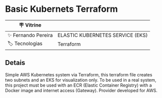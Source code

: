 # Basic Kubernets Terraform

| :placard: Vitrine |     |
| -------------  | --- |
| :sparkles: Fernando Pereira        | ELASTIC KUBERNETES SERVICE (EKS)
| :label: Tecnologias | Terraform

## Detais

Simple AWS Kubernetes system via Terraform, this terraform file creates two subnets and an EKS for visualization only. To be used in a real system, this project must be used with an ECR (Elastic Container Registry) with a Docker image and internet access (Gateway).
Provider developed for AWS.

